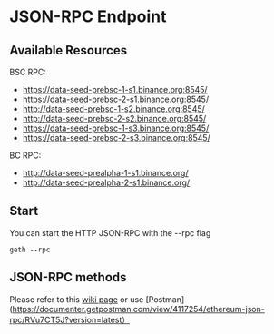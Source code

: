# JSON-RPC Endpoint

## Available Resources

BSC RPC:

* https://data-seed-prebsc-1-s1.binance.org:8545/
* https://data-seed-prebsc-2-s1.binance.org:8545/
* http://data-seed-prebsc-1-s2.binance.org:8545/
* http://data-seed-prebsc-2-s2.binance.org:8545/
* https://data-seed-prebsc-1-s3.binance.org:8545/
* https://data-seed-prebsc-2-s3.binance.org:8545/

BC RPC:

* http://data-seed-prealpha-1-s1.binance.org/
* http://data-seed-prealpha-2-s1.binance.org/

## Start

You can start the HTTP JSON-RPC with the --rpc flag
```
geth --rpc
```

## JSON-RPC methods

Please refer to this [wiki page](https://github.com/ethereum/wiki/wiki/JSON-RPC) or use [Postman](https://documenter.getpostman.com/view/4117254/ethereum-json-rpc/RVu7CT5J?version=latest）
